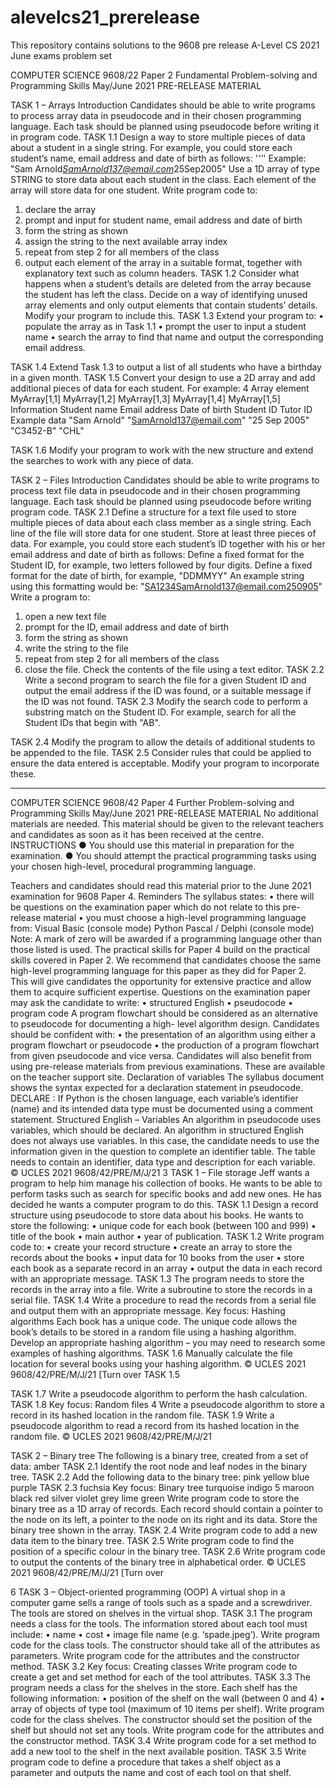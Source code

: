 # alevelcs21_prerelease
This repository contains solutions to the 9608 pre release A-Level CS 2021 June exams problem set

COMPUTER SCIENCE 9608/22 Paper 2 Fundamental Problem-solving and Programming Skills May/June 2021 PRE-RELEASE MATERIAL


TASK 1 – Arrays
Introduction
Candidates should be able to write programs to process array data in pseudocode and in their chosen programming language. Each task should be planned using pseudocode before writing it in program code.
TASK 1.1
Design a way to store multiple pieces of data about a student in a single string. For example, you could store each student’s name, email address and date of birth as follows:
<Student Name>'*'<Email address>'*'<Date of birth> Example: "Sam Arnold*SamArnold137@email.com*25Sep2005"
Use a 1D array of type STRING to store data about each student in the class. Each element of the array will store data for one student.
Write program code to:
1. declare the array
2. prompt and input for student name, email address and date of birth
3. form the string as shown
4. assign the string to the next available array index
5. repeat from step 2 for all members of the class
6. output each element of the array in a suitable format, together with explanatory text such as column headers.
TASK 1.2
Consider what happens when a student’s details are deleted from the array because the student has left the class.
Decide on a way of identifying unused array elements and only output elements that contain students’ details. Modify your program to include this.
TASK 1.3
Extend your program to:
• populate the array as in Task 1.1
• prompt the user to input a student name
• search the array to find that name and output the corresponding email address.

TASK 1.4
Extend Task 1.3 to output a list of all students who have a birthday in a given month.
TASK 1.5
Convert your design to use a 2D array and add additional pieces of data for each student. For example:
4
  Array element
MyArray[1,1]
MyArray[1,2]
MyArray[1,3]
MyArray[1,4]
MyArray[1,5]
Information
Student name
Email address
Date of birth
Student ID
Tutor ID
Example data
"Sam Arnold"
"SamArnold137@email.com"
"25 Sep 2005"
"C3452-B"
"CHL"

TASK 1.6
Modify your program to work with the new structure and extend the searches to work with any piece of data.

TASK 2 – Files
Introduction
Candidates should be able to write programs to process text file data in pseudocode and in their chosen programming language.
Each task should be planned using pseudocode before writing program code.
TASK 2.1
Define a structure for a text file used to store multiple pieces of data about each class member as a single string. Each line of the file will store data for one student.
Store at least three pieces of data. For example, you could store each student’s ID together with his or her email address and date of birth as follows:
   <Student ID><Email address><Date of birth>
Define a fixed format for the Student ID, for example, two letters followed by four digits. Define a fixed format for the date of birth, for example, "DDMMYY"
An example string using this formatting would be:
   "SA1234SamArnold137@email.com250905"
Write a program to:
1. open a new text file
2. prompt for the ID, email address and date of birth
3. form the string as shown
4. write the string to the file
5. repeat from step 2 for all members of the class
6. close the file.
Check the contents of the file using a text editor.
TASK 2.2
Write a second program to search the file for a given Student ID and output the email address if the ID was found, or a suitable message if the ID was not found.
TASK 2.3
Modify the search code to perform a substring match on the Student ID. For example, search for all the Student IDs that begin with "AB".

TASK 2.4
Modify the program to allow the details of additional students to be appended to the file.
TASK 2.5
Consider rules that could be applied to ensure the data entered is acceptable. Modify your program to incorporate these.


********************************************************************************************************************************************************


COMPUTER SCIENCE 9608/42 Paper 4 Further Problem-solving and Programming Skills May/June 2021 PRE-RELEASE MATERIAL
No additional materials are needed.
This material should be given to the relevant teachers and candidates as soon as it has been received at the centre.
INSTRUCTIONS
● You should use this material in preparation for the examination.
● You should attempt the practical programming tasks using your chosen high-level, procedural
  programming language.
  
  
Teachers and candidates should read this material prior to the June 2021 examination for 9608 Paper 4.
Reminders
The syllabus states:
• there will be questions on the examination paper which do not relate to this pre-release material
• you must choose a high-level programming language from:
Visual Basic (console mode) Python
Pascal / Delphi (console mode)
Note: A mark of zero will be awarded if a programming language other than those listed is used.
The practical skills for Paper 4 build on the practical skills covered in Paper 2. We recommend that candidates choose the same high-level programming language for this paper as they did for Paper 2. This will give candidates the opportunity for extensive practice and allow them to acquire sufficient expertise.
Questions on the examination paper may ask the candidate to write:
• structured English
• pseudocode
• program code
A program flowchart should be considered as an alternative to pseudocode for documenting a high- level algorithm design.
Candidates should be confident with:
• the presentation of an algorithm using either a program flowchart or pseudocode
• the production of a program flowchart from given pseudocode and vice versa.
Candidates will also benefit from using pre-release materials from previous examinations. These are available on the teacher support site.
Declaration of variables
The syllabus document shows the syntax expected for a declaration statement in pseudocode.
                     DECLARE <identifier> : <data type>
If Python is the chosen language, each variable’s identifier (name) and its intended data type must be documented using a comment statement.
Structured English – Variables
An algorithm in pseudocode uses variables, which should be declared. An algorithm in structured English does not always use variables. In this case, the candidate needs to use the information given in the question to complete an identifier table. The table needs to contain an identifier, data type and description for each variable.
© UCLES 2021 9608/42/PRE/M/J/21
3
TASK 1 – File storage
Jeff wants a program to help him manage his collection of books. He wants to be able to perform tasks such as search for specific books and add new ones. He has decided he wants a computer program to do this.
TASK 1.1
Design a record structure using pseudocode to store data about his books. He wants to store the following:
• unique code for each book (between 100 and 999)
• title of the book
• main author
• year of publication.
TASK 1.2
Write program code to:
• create your record structure
• create an array to store the records about the books
• input data for 10 books from the user
• store each book as a separate record in an array
• output the data in each record with an appropriate message.
TASK 1.3
The program needs to store the records in the array into a file.
Write a subroutine to store the records in a serial file.
TASK 1.4
Write a procedure to read the records from a serial file and output them with an appropriate message.
Key focus: Hashing algorithms Each book has a unique code. The unique code allows the book’s details to be stored in a random file
using a hashing algorithm.
Develop an appropriate hashing algorithm – you may need to research some examples of hashing algorithms.
TASK 1.6
Manually calculate the file location for several books using your hashing algorithm.
© UCLES 2021 9608/42/PRE/M/J/21 [Turn over
 TASK 1.5

TASK 1.7
Write a pseudocode algorithm to perform the hash calculation.
TASK 1.8
Key focus: Random files
4
 Write a pseudocode algorithm to store a record in its hashed location in the random file.
TASK 1.9
Write a pseudocode algorithm to read a record from its hashed location in the random file.
© UCLES 2021 9608/42/PRE/M/J/21

TASK 2 – Binary tree
The following is a binary tree, created from a set of data:
       amber
TASK 2.1
Identify the root node and leaf nodes in the binary tree.
TASK 2.2
Add the following data to the binary tree:
pink yellow blue purple
TASK 2.3
fuchsia
Key focus:
Binary tree
turquoise
indigo
5
maroon
   black
red
silver
violet
   grey
lime green
 Write program code to store the binary tree as a 1D array of records.
Each record should contain a pointer to the node on its left, a pointer to the node on its right and its data.
Store the binary tree shown in the array.
TASK 2.4
Write program code to add a new data item to the binary tree.
TASK 2.5
Write program code to find the position of a specific colour in the binary tree.
TASK 2.6
Write program code to output the contents of the binary tree in alphabetical order.
© UCLES 2021 9608/42/PRE/M/J/21 [Turn over

6 TASK 3 – Object-oriented programming (OOP)
A virtual shop in a computer game sells a range of tools such as a spade and a screwdriver. The tools are stored on shelves in the virtual shop.
TASK 3.1
The program needs a class for the tools.
 The information stored about each tool must include:
• name
• cost
• image file name (e.g. ‘spade.jpeg’).
Write program code for the class tools.
The constructor should take all of the attributes as parameters.
Write program code for the attributes and the constructor method.
TASK 3.2
Key focus:
Creating classes
Write program code to create a get and set method for each of the tool attributes.
TASK 3.3
The program needs a class for the shelves in the store.
Each shelf has the following information:
• position of the shelf on the wall (between 0 and 4)
• array of objects of type tool (maximum of 10 items per shelf).
Write program code for the class shelves.
The constructor should set the position of the shelf but should not set any tools.
Write program code for the attributes and the constructor method.
TASK 3.4
Write program code for a set method to add a new tool to the shelf in the next available position.
TASK 3.5
Write program code to define a procedure that takes a shelf object as a parameter and outputs the name and cost of each tool on that shelf.
